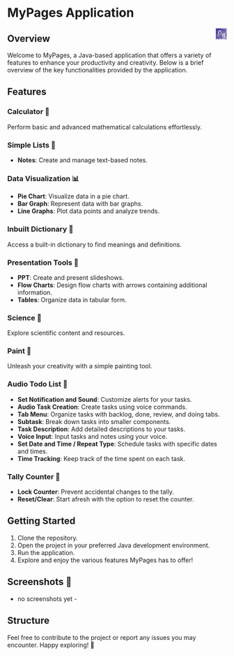 # MyPages Application
<img align="right" alt="Loading Screenshots..." width="5%" height="5%" src="https://github.com/TarushGupta23/storage/blob/main/myPagesIcon.png" align="right">

## Overview

Welcome to MyPages, a Java-based application that offers a variety of features to enhance your productivity and creativity. Below is a brief overview of the key functionalities provided by the application.

## Features

### Calculator 🧮
Perform basic and advanced mathematical calculations effortlessly.

### Simple Lists 📝
- **Notes**: Create and manage text-based notes.
  
### Data Visualization 📊
- **Pie Chart**: Visualize data in a pie chart.
- **Bar Graph**: Represent data with bar graphs.
- **Line Graphs**: Plot data points and analyze trends.

### Inbuilt Dictionary 📖
Access a built-in dictionary to find meanings and definitions.

### Presentation Tools 📑
- **PPT**: Create and present slideshows.
- **Flow Charts**: Design flow charts with arrows containing additional information.
- **Tables**: Organize data in tabular form.

### Science 🔬
Explore scientific content and resources.

### Paint 🎨
Unleash your creativity with a simple painting tool.

### Audio Todo List 🎤
- **Set Notification and Sound**: Customize alerts for your tasks.
- **Audio Task Creation**: Create tasks using voice commands.
- **Tab Menu**: Organize tasks with backlog, done, review, and doing tabs.
- **Subtask**: Break down tasks into smaller components.
- **Task Description**: Add detailed descriptions to your tasks.
- **Voice Input**: Input tasks and notes using your voice.
- **Set Date and Time / Repeat Type**: Schedule tasks with specific dates and times.
- **Time Tracking**: Keep track of the time spent on each task.

### Tally Counter 🔢
- **Lock Counter**: Prevent accidental changes to the tally.
- **Reset/Clear**: Start afresh with the option to reset the counter.

## Getting Started

1. Clone the repository.
2. Open the project in your preferred Java development environment.
3. Run the application.
4. Explore and enjoy the various features MyPages has to offer!

## Screenshots 📸

- no screenshots yet -

## Structure

Feel free to contribute to the project or report any issues you may encounter. Happy exploring! 🚀
